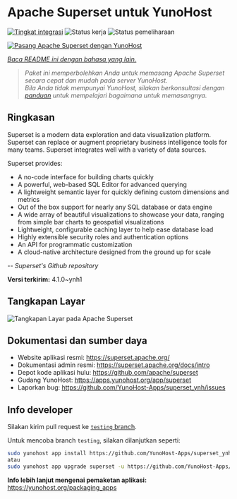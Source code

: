 <!--
N.B.: README ini dibuat secara otomatis oleh <https://github.com/YunoHost/apps/tree/master/tools/readme_generator>
Ini TIDAK boleh diedit dengan tangan.
-->

# Apache Superset untuk YunoHost

[![Tingkat integrasi](https://dash.yunohost.org/integration/superset.svg)](https://ci-apps.yunohost.org/ci/apps/superset/) ![Status kerja](https://ci-apps.yunohost.org/ci/badges/superset.status.svg) ![Status pemeliharaan](https://ci-apps.yunohost.org/ci/badges/superset.maintain.svg)

[![Pasang Apache Superset dengan YunoHost](https://install-app.yunohost.org/install-with-yunohost.svg)](https://install-app.yunohost.org/?app=superset)

*[Baca README ini dengan bahasa yang lain.](./ALL_README.md)*

> *Paket ini memperbolehkan Anda untuk memasang Apache Superset secara cepat dan mudah pada server YunoHost.*  
> *Bila Anda tidak mempunyai YunoHost, silakan berkonsultasi dengan [panduan](https://yunohost.org/install) untuk mempelajari bagaimana untuk memasangnya.*

## Ringkasan

Superset is a modern data exploration and data visualization platform. Superset can replace or augment proprietary business intelligence tools for many teams. Superset integrates well with a variety of data sources.

Superset provides:

- A no-code interface for building charts quickly
- A powerful, web-based SQL Editor for advanced querying
- A lightweight semantic layer for quickly defining custom dimensions and metrics
- Out of the box support for nearly any SQL database or data engine
- A wide array of beautiful visualizations to showcase your data, ranging from simple bar charts to geospatial visualizations
- Lightweight, configurable caching layer to help ease database load
- Highly extensible security roles and authentication options
- An API for programmatic customization
- A cloud-native architecture designed from the ground up for scale

*-- Superset's Github repository*


**Versi terkirim:** 4.1.0~ynh1

## Tangkapan Layar

![Tangkapan Layar pada Apache Superset](./doc/screenshots/explore.jpg)

## Dokumentasi dan sumber daya

- Website aplikasi resmi: <https://superset.apache.org/>
- Dokumentasi admin resmi: <https://superset.apache.org/docs/intro>
- Depot kode aplikasi hulu: <https://github.com/apache/superset>
- Gudang YunoHost: <https://apps.yunohost.org/app/superset>
- Laporkan bug: <https://github.com/YunoHost-Apps/superset_ynh/issues>

## Info developer

Silakan kirim pull request ke [`testing` branch](https://github.com/YunoHost-Apps/superset_ynh/tree/testing).

Untuk mencoba branch `testing`, silakan dilanjutkan seperti:

```bash
sudo yunohost app install https://github.com/YunoHost-Apps/superset_ynh/tree/testing --debug
atau
sudo yunohost app upgrade superset -u https://github.com/YunoHost-Apps/superset_ynh/tree/testing --debug
```

**Info lebih lanjut mengenai pemaketan aplikasi:** <https://yunohost.org/packaging_apps>
